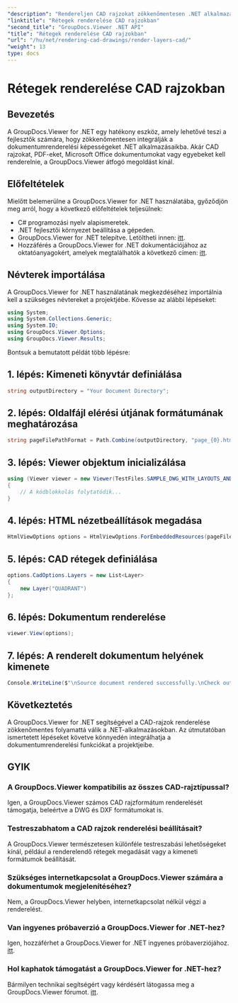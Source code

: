 ```yaml
---
"description": "Rendereljen CAD rajzokat zökkenőmentesen .NET alkalmazásokban a GroupDocs.Viewer for .NET segítségével. Fedezze fel a renderelési lehetőségeket, szabja testre a rétegeket és sok mást."
"linktitle": "Rétegek renderelése CAD rajzokban"
"second_title": "GroupDocs.Viewer .NET API"
"title": "Rétegek renderelése CAD rajzokban"
"url": "/hu/net/rendering-cad-drawings/render-layers-cad/"
"weight": 13
type: docs
---
```

# Rétegek renderelése CAD rajzokban

## Bevezetés
A GroupDocs.Viewer for .NET egy hatékony eszköz, amely lehetővé teszi a fejlesztők számára, hogy zökkenőmentesen integrálják a dokumentumrenderelési képességeket .NET alkalmazásaikba. Akár CAD rajzokat, PDF-eket, Microsoft Office dokumentumokat vagy egyebeket kell renderelnie, a GroupDocs.Viewer átfogó megoldást kínál.
## Előfeltételek
Mielőtt belemerülne a GroupDocs.Viewer for .NET használatába, győződjön meg arról, hogy a következő előfeltételek teljesülnek:
- C# programozási nyelv alapismeretek.
- .NET fejlesztői környezet beállítása a gépeden.
- GroupDocs.Viewer for .NET telepítve. Letöltheti innen: [itt](https://releases.groupdocs.com/viewer/net/).
- Hozzáférés a GroupDocs.Viewer for .NET dokumentációjához az oktatóanyagokért, amelyek megtalálhatók a következő címen: [itt](https://tutorials.groupdocs.com/viewer/net/).

## Névterek importálása
A GroupDocs.Viewer for .NET használatának megkezdéséhez importálnia kell a szükséges névtereket a projektjébe. Kövesse az alábbi lépéseket:

```csharp
using System;
using System.Collections.Generic;
using System.IO;
using GroupDocs.Viewer.Options;
using GroupDocs.Viewer.Results;
```

Bontsuk a bemutatott példát több lépésre:
## 1. lépés: Kimeneti könyvtár definiálása
```csharp
string outputDirectory = "Your Document Directory";
```
## 2. lépés: Oldalfájl elérési útjának formátumának meghatározása
```csharp
string pageFilePathFormat = Path.Combine(outputDirectory, "page_{0}.html");
```
## 3. lépés: Viewer objektum inicializálása
```csharp
using (Viewer viewer = new Viewer(TestFiles.SAMPLE_DWG_WITH_LAYOUTS_AND_LAYERS))
{
    // A kódblokkolás folytatódik...
}
```
## 4. lépés: HTML nézetbeállítások megadása
```csharp
HtmlViewOptions options = HtmlViewOptions.ForEmbeddedResources(pageFilePathFormat);
```
## 5. lépés: CAD rétegek definiálása
```csharp
options.CadOptions.Layers = new List<Layer>
{
    new Layer("QUADRANT")
};
```
## 6. lépés: Dokumentum renderelése
```csharp
viewer.View(options);
```
## 7. lépés: A renderelt dokumentum helyének kimenete
```csharp
Console.WriteLine($"\nSource document rendered successfully.\nCheck output in {outputDirectory}.");
```

## Következtetés
A GroupDocs.Viewer for .NET segítségével a CAD-rajzok renderelése zökkenőmentes folyamattá válik a .NET-alkalmazásokban. Az útmutatóban ismertetett lépéseket követve könnyedén integrálhatja a dokumentumrenderelési funkciókat a projektjeibe.
## GYIK
### A GroupDocs.Viewer kompatibilis az összes CAD-rajztípussal?
Igen, a GroupDocs.Viewer számos CAD rajzformátum renderelését támogatja, beleértve a DWG és DXF formátumokat is.
### Testreszabhatom a CAD rajzok renderelési beállításait?
A GroupDocs.Viewer természetesen különféle testreszabási lehetőségeket kínál, például a renderelendő rétegek megadását vagy a kimeneti formátumok beállítását.
### Szükséges internetkapcsolat a GroupDocs.Viewer számára a dokumentumok megjelenítéséhez?
Nem, a GroupDocs.Viewer helyben, internetkapcsolat nélkül végzi a renderelést.
### Van ingyenes próbaverzió a GroupDocs.Viewer for .NET-hez?
Igen, hozzáférhet a GroupDocs.Viewer for .NET ingyenes próbaverziójához. [itt](https://releases.groupdocs.com/).
### Hol kaphatok támogatást a GroupDocs.Viewer for .NET-hez?
Bármilyen technikai segítségért vagy kérdésért látogassa meg a GroupDocs.Viewer fórumot. [itt](https://forum.groupdocs.com/c/viewer/9).